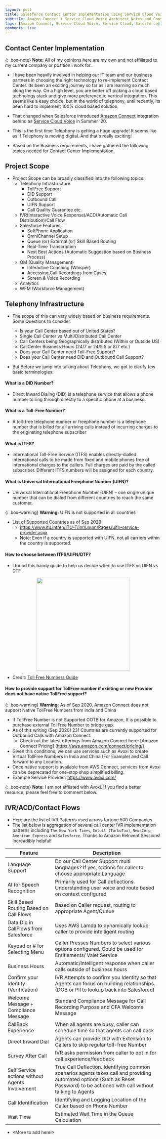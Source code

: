 ```yaml
---
layout: post
title: Salesforce Contact Center Implementation using Service Cloud Voice
subtitle: Amazon Connect + Service Cloud Voice Architect Notes and Considerations
tags: [Amazon Connect, Service Cloud Voice, Service Cloud, Salesforce]
comments: true
---
```


## Contact Center Implementation

{: .box-note}
**Note:** All of my opinions here are my own and not affiliated to my current company or position i work for.

* I have been heavily involved in helping our IT team and our business partners in choosing the right technology to re-implement Contact Center. Its been an exciting journey so far as i am learning so much along the way. On a high level, you are better off picking a cloud based technology stack and give more preference to vertical integration. This seems like a easy choice, but in the world of telephony, until recently, its been hard to implement 100% cloud based solution.

* That changed when Salesforce introduced [Amazon Connect](https://aws.amazon.com/connect/) integration behind as [Service Cloud Voice](https://www.salesforce.com/products/service-cloud/solutions/call-center-management/) in Summer '20.

* This is the first time Telephony is getting a huge upgrade! It seems like as if Telephony is moving digital. And that's really exciting!

* Based on the Business requirements, i have gathered the following topics needed for Contact Center Implementation.

## Project Scope

* Project Scope can be broadly classified into the following topics:
  * Telephony Infrastructure
    * TollFree Support
    * DID Support
    * Outbound Call
    * UIFN Support
    * Call Quality Guarantee etc.
  * IVR(Interactive Voice Response)/ACD(Automatic Call Distribution)/Call Flow
  * Salesforce Features
    * SoftPhone Application
    * OmniChannel Setup
    * Queue (or) External (or) Skill Based Routing
    * Real-Time Transcription
    * Next Best Actions (Automatic Suggestion based on Business Process)
  * QM (Quality Management)
    * Interactive Coaching (Whisper)
    * Accessing Call Recordings from Cases
    * Screen & Voice Recording
  * Analytics
  * WFM (Workforce Management)
  
## Telephony Infrastructure

* The scope of this can vary widely based on business requirements. Some Questions to consider:
  * Is your Call Center based out of United States?
  * Single Call Center vs Multi/Distributed Call Center
  * Call Centers being Geographically distributed (Within or Outside US)
  * CallCenter Business Hours (24/7 or 24/5.5 or 8/7 etc.)
  * Does your Call Center need Toll-Free Support?
  * Does your Call Center need DID and Outbound Call Support?

* But Before we jump into talking about Telephony, we got to clarify few basic terminologies:

#### What is a DID Number?
* Direct Inward Dialing (DID) is a telephone service that allows a phone number to ring through directly to a specific phone at a business

#### What is a Toll-Free Number?
* A toll-free telephone number or freephone number is a telephone number that is billed for all arriving calls instead of incurring charges to the originating telephone subscriber

#### What is ITFS?
* International Toll-Free Service (ITFS) enables directly-dialled international calls to be made from fixed and mobile phones free of international charges to the callers. Full charges are paid by the called subscriber. Different ITFS numbers will be assigned for each country.

#### What is Universal International Freephone Number (UIFN)?
* Universal International Freephone Number (UIFN) – one single unique number that can be dialed from different countries to reach the same customer.

{: .box-warning}
**Warning:** UIFN is not supported in all countries

* List of Supported Countries as of Sep 2020: 
  * https://www.itu.int/en/ITU-T/inr/unum/Pages/uifn-service-provider.aspx
  * Note: Even if a country is supported with UIFN, not all carriers within the country is supported.
  
#### How to choose between ITFS/UIFN/DTF?
* I found this handy guide to help us decide when to use ITFS vs UIFN vs DTF

<p align="center">
  <img width="300" src="https://user-images.githubusercontent.com/2145211/93224676-5fc57d80-f73f-11ea-9943-0c0256d0bcc2.png">
</p>

* Credit: [Toll Free Numbers Guide](https://cdn.avoxi.com/wp-content/uploads/2018/11/eBook-Toll-Free-Numbers-Guide.pdf) 

#### How to provide support for TollFree number if existing or new Provider does not have native TollFree support?

{: .box-warning}
**Warning:** As of Sep 2020, Amazon Connect does not support Native TollFree Numbers from India and China

* If TollFree Number is not Supported OOTB for Amazon, It is possible to purchase external TollFree Number to bridge gap.
* As of this writing (Sep 2020) 231 Countries are currently supported for Outbound Calls with Amazon Connect.
  * Check out the latest offerings from Amazon Connect here: [Amazon Connect Pricing] (https://aws.amazon.com/connect/pricing/)
* Given this conditions, we can use services such as Avoxi to create Virtual TollFree Numbers in India and China (For Example) and Call forward to any Location.
* Once native support is available from AWS Connect, services from Avoxi can be deprecated for one-stop shop simplified billing.
* Example Service Provider: https://www.avoxi.com/

{: .box-note}
**Note:** I am not affliated with Avoxi. If you find a better resource, please feel free to comment below.

## IVR/ACD/Contact Flows

* Here are the list of IVR Patterns used across fortune 500 Companies.
* The list below is aggregation of several call center IVR implementation patterns including `The New York Times`, `Intuit (TurboTax)`, `NewsCorp`, `American Express` and `Salesforce`. Thanks to Amazon ReInvent Sessions! Increadibly helpful!

| Feature | Description |
|--|--|
|Language Support|Do our Call Center Support multi languages? If yes, options for caller to choose appropriate Language |
|AI for Speech Recognition | Primarily used for Call deflections. Understanding user voice and route based on context configured |
|Skill Based Routing Based on Call Flows| Based on Caller request, routing to appropriate Agent/Queue |
|Data Dip in CallFlows from Salesforce| Uses AWS Lamda to dynamically lookup caller to provide intelligent routing |
|Keypad or # for Selecting Menu| Caller Presses Numbers to select various options configured. Could be used for Entitlements/ Valet Service |
|Business Hours| Automatic/Intelligent response when caller calls outside of business hours|
|Confirm your Identity (Verification)| IVR Attempts to confirm you Identity so that Agents can focus on building relationships. (DOB or PII to lookup back into Salesforce) |
|Welcome Message + Compliance Message| Standard Compliance Message for Call Recording Purpose and CFA Welcome Message |
|CallBack Experience| When all agents are busy, caller can schedule time so that agents can call back |
|Direct Inward Dial | Agents can provide DID with Extension to Callers to skip regular toll-free Number|
|Survey After Call | IVR asks permission from caller to opt in for call experience/feedback|
| Self Service actions without Agents Involvement | True Call Deflection. Identifying common scenarios agents takes call and providing automated options (Such as Reset Password) to be actioned with call without talking to Agents |
|Call Identification | Identifying and Logging Location of the Caller based on Phone Number|
|Wait Time | Estimated Wait Time in the Queue Calculation  |
    
* <More to add here!>
